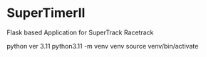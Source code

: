 # SuperTimerII
Flask based Application for SuperTrack Racetrack 

python ver 3.11
python3.11 -m venv venv
source venv/bin/activate